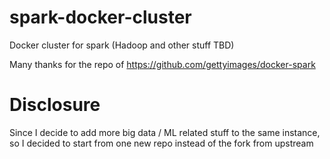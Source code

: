 # spark-docker-cluster
Docker cluster for spark (Hadoop and other stuff TBD)

Many thanks for the repo of https://github.com/gettyimages/docker-spark

# Disclosure

Since I decide to add more big data / ML related stuff to the same instance, so I decided to start from one new repo instead of the fork from upstream
